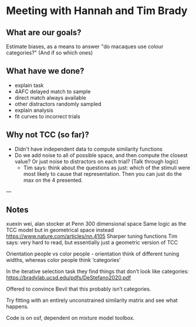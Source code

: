 # Meeting with Hannah and Tim Brady


## What are our goals?
Estimate biases, as a means to answer "do macaques use colour categories?" (And if so which ones)

## What have we done?
- explain task
- 4AFC delayed match to sample
- direct match always available
- other distractors randomly sampled
- explain analysis
- fit curves to incorrect trials

## Why not TCC (so far)?
- Didn't have independent data to compute similarity functions
- Do we add noise to all of possible space, and then compute the closest value? Or just noise to distractors on each trial? (Talk through logic)
    - Tim says: think about the questions as just: which of the stimuli were most likely to cause that representation. Then you can just do the max on the 4 presented.

—

## Notes
xuexin wei, alan stocker at Penn
300 dimensional space
Same logic as the TCC model but in geometrical space instead
https://www.nature.com/articles/nn.4105
Sharper tuning functions
Tim says: very hard to read, but essentially just a geometric version of TCC

Orientation people vs color people - orientation think of different tuning widths, whereas color people think ‘categories’

In the iterative selection task they find things that don’t look like categories: https://bradylab.ucsd.edu/pdfs/DeStefano2020.pdf 

Offered to convince Bevil that this probably isn’t categories.

Try fitting with an entirely unconstrained similarity matrix and see what happens.

Code is on osf, dependent on mixture model toolbox.






